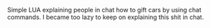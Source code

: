 Simple LUA explaining people in chat how to gift cars by using chat commands. I became too lazy to keep on explaining this shit in chat.
